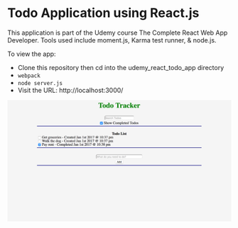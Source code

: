 # Todo Application using React.js

This application is part of the Udemy course The Complete React Web App Developer. Tools used include moment.js, Karma test runner, & node.js.

To view the app:
- Clone this repository then cd into the udemy_react_todo_app directory
- `webpack`
- `node server.js`
- Visit the URL: http://localhost:3000/

![screen-grab](https://github.com/adam-rice/udemy_react_todo_app/blob/master/screen.png)
